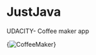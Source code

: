 # JustJava
UDACITY- Coffee maker app

{![CoffeeMaker](https://github.com/rashilps/CoffeeMaker/blob/master/Screenshot%20(30-Jul-2017%206-57-58%20PM).png)}
